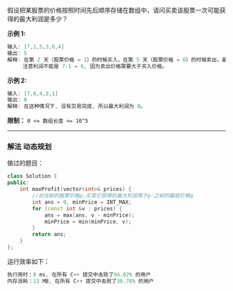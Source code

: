 

假设把某股票的价格按照时间先后顺序存储在数组中，请问买卖该股票一次可能获得的最大利润是多少？
 

**示例 1:**

```swift
输入: [7,1,5,3,6,4]
输出: 5
解释: 在第 2 天（股票价格 = 1）的时候买入，在第 5 天（股票价格 = 6）的时候卖出，最大利润 = 6-1 = 5 。
     注意利润不能是 7-1 = 6, 因为卖出价格需要大于买入价格。
```

**示例 2:**

```swift
输入: [7,6,4,3,1]
输出: 0
解释: 在这种情况下, 没有交易完成, 所以最大利润为 0。
```
 
**限制：** `0 <= 数组长度 <= 10^5`

---
### 解法 动态规划
做过的题目：
```cpp
class Solution {
public:
    int maxProfit(vector<int>& prices) {
        //对当前的股票价格p,买卖它获得的最大利润等于p-之前的最低价格q
        int ans = 0, minPrice = INT_MAX;
        for (const int &v : prices) {
            ans = max(ans, v - minPrice);
            minPrice = min(minPrice, v);
        }
        return ans;
    }
};
```
运行效率如下：
```cpp
执行用时：8 ms, 在所有 C++ 提交中击败了94.02% 的用户
内存消耗：13 MB, 在所有 C++ 提交中击败了30.78% 的用户
```
